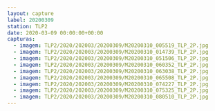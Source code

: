 ```yaml
---
layout: capture
label: 20200309
station: TLP2
date: 2020-03-09 00:00:00+00:00
capturas:
  - imagem: TLP2/2020/202003/20200309/M20200310_005519_TLP_2P.jpg
  - imagem: TLP2/2020/202003/20200309/M20200310_014739_TLP_2P.jpg
  - imagem: TLP2/2020/202003/20200309/M20200310_051506_TLP_2P.jpg
  - imagem: TLP2/2020/202003/20200309/M20200310_060352_TLP_2P.jpg
  - imagem: TLP2/2020/202003/20200309/M20200310_063038_TLP_2P.jpg
  - imagem: TLP2/2020/202003/20200309/M20200310_065508_TLP_2P.jpg
  - imagem: TLP2/2020/202003/20200309/M20200310_074227_TLP_2P.jpg
  - imagem: TLP2/2020/202003/20200309/M20200310_075325_TLP_2P.jpg
  - imagem: TLP2/2020/202003/20200309/M20200310_080510_TLP_2P.jpg
---
```

